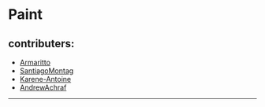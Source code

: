 # Paint
## contributers:
-  [Armaritto](https://github.com/Armaritto)
-  [SantiagoMontag](https://github.com/SantiagoMontag)
-  [Karene-Antoine](https://github.com/Karene-Antoine)
-  [AndrewAchraf](https://github.com/AndrewAchraf)
---
